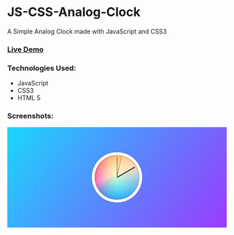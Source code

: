 # JS-CSS-Analog-Clock

A Simple Analog Clock made with JavaScript and CSS3

### [Live Demo](https://shekhar316.github.io/JS-CSS-Analog-Clock/)

### Technologies Used: 
* JavaScript
* CSS3
* HTML 5

### Screenshots: 
![Demo](/img/demo.PNG)


